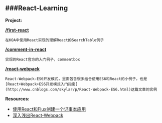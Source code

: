 ###React-Learning
-----------------------------
**Project:**

**[/first-react](https://github.com/zhangmengxue/React-Learning/tree/master/first-react)**

    在KOA中使用React实现的理解React的SearchTable例子

**[/comment-in-react](https://github.com/zhangmengxue/React-Learning/tree/master/comment-in-react)**

    实现的React官方的入门例子，commentbox
**[/react-webpack](https://github.com/zhangmengxue/React-Learning/tree/master/react-webpack)**

    React-Webpack-ES6开发模式，里面包含很多结合使用ES6和React的小例子。也是[React+Webpack+ES6开发模式入门指南](http://www.cnblogs.com/skylar/p/React-Webpack-ES6.html)这篇文章的实例

**Resources:**

- [使用React和Flux创建一个记事本应用](http://zhuanlan.zhihu.com/FrontendMagazine/19934725)
- [深入浅出React-Webpack](http://www.infoq.com/cn/articles/react-and-webpack)

